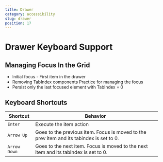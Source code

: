 ```yaml
---
title: Drawer
category: accessibility
slug: drawer
position: 17
---
```

# Drawer Keyboard Support

## Managing Focus In the Grid

- Initial focus - First item in the drawer
- Removing TabIndex components Practice for managing the focus
- Persist only the last focused element with TabIndex = 0

## Keyboard Shortcuts

| Shortcut | Behavior |
|----------|----------|
| `Enter` | Execute the item action |
| `Arrow Up` | Goes to the previous item. Focus is moved to the prev item and its tabindex is set to 0. |
| `Arrow Down` | Goes to the next item. Focus is moved to the next item and its tabindex is set to 0. |

